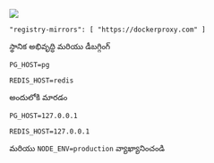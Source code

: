 ![](https://pub-b8db533c86124200a9d799bf3ba88099.r2.dev/2023/03/wbhiRD1.webp)

```
"registry-mirrors": [ "https://dockerproxy.com" ]
```

స్థానిక అభివృద్ధి మరియు డీబగ్గింగ్

```
PG_HOST=pg

REDIS_HOST=redis
```

అందులోకి మారడం

```
PG_HOST=127.0.0.1

REDIS_HOST=127.0.0.1

```

మరియు `NODE_ENV=production` వ్యాఖ్యానించండి